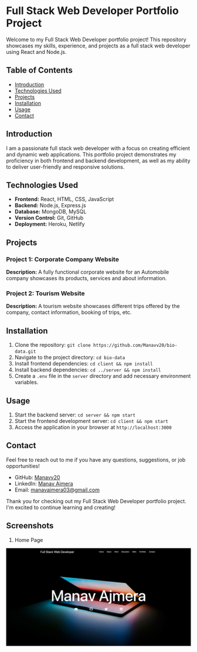# Full Stack Web Developer Portfolio Project

Welcome to my Full Stack Web Developer portfolio project! This repository showcases my skills, experience, and projects as a full stack web developer using React and Node.js.

## Table of Contents

- [Introduction](#introduction)
- [Technologies Used](#technologies-used)
- [Projects](#projects)
- [Installation](#installation)
- [Usage](#usage)
- [Contact](#contact)

## Introduction

I am a passionate full stack web developer with a focus on creating efficient and dynamic web applications. This portfolio project demonstrates my proficiency in both frontend and backend development, as well as my ability to deliver user-friendly and responsive solutions.

## Technologies Used

- **Frontend:** React, HTML, CSS, JavaScript
- **Backend:** Node.js, Express.js
- **Database:** MongoDB, MySQL
- **Version Control:** Git, GitHub
- **Deployment:** Heroku, Netlify

## Projects

### Project 1: Corporate Company Website

**Description:** A fully functional corporate website for an Automobile company showcases its products, services and about information.

### Project 2: Tourism Website

**Description:** A tourism website showcases different trips offered by the company, contact information, booking of trips, etc.

<!-- ### Project 3: Blogging Platform

**Description:** A blogging website where users can write, edit, and publish articles. Includes user profiles and the ability to comment on articles.

**GitHub Repository:** [Blogging Platform Repo](https://github.com/yourusername/blogging-platform) -->

## Installation

1. Clone the repository: `git clone https://github.com/Manavv20/bio-data.git`
2. Navigate to the project directory: `cd bio-data`
3. Install frontend dependencies: `cd client && npm install`
4. Install backend dependencies: `cd ../server && npm install`
5. Create a `.env` file in the `server` directory and add necessary environment variables.

## Usage

1. Start the backend server: `cd server && npm start`
2. Start the frontend development server: `cd client && npm start`
3. Access the application in your browser at `http://localhost:3000`

## Contact

Feel free to reach out to me if you have any questions, suggestions, or job opportunities!

- GitHub: [Manavv20](https://github.com/Manavv20)
- LinkedIn: [Manav Ajmera](https://www.linkedin.com/in/manav-ajmera20)
- Email: manavajmera03@gmail.com

Thank you for checking out my Full Stack Web Developer portfolio project. I'm excited to continue learning and creating!

## Screenshots

1. Home Page
<img src="./src/assets/HomePage.jpeg"/>